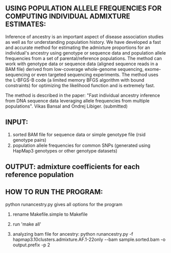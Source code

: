 ## USING POPULATION ALLELE FREQUENCIES FOR COMPUTING INDIVIDUAL ADMIXTURE ESTIMATES: 

Inference of ancestry is an important aspect of disease association studies as well as for understanding population history. We have developed a fast and accurate method for estimating the admixture proportions for an individual's ancestry using genotype or sequence data and population allele frequencies from a set of parental/reference populations. The method can work with genotype data or sequence data (aligned sequence reads in a BAM file) derived from low-coverage whole-genome sequencing, exome-sequencing or even targeted sequencing experiments. The method uses the L-BFGS-B code  (a limited memory BFGS algorithm with bound constraints) for optimizing the likelihood function and is extremely fast. 

The method is described in the paper: "Fast individual ancestry inference from DNA sequence data leveraging allele frequencies from multiple populations". Vikas Bansal and Ondrej Libiger. (submitted) 


## INPUT: 

1. sorted BAM file for sequence data or simple genotype file (rsid genotype pairs)
2. population allele frequencies for common SNPs (generated using HapMap3 genotypes or other genotype datasets) 

## OUTPUT:  admixture coefficients for each reference population 



## HOW TO RUN THE PROGRAM:

python runancestry.py gives all options for the program 

1. rename Makefile.simple to Makefile 
2. run 'make all' 


3. analyzing bam file for ancestry: python runancestry.py -f hapmap3.10clusters.admixture.AF.1-22only --bam sample.sorted.bam -o output.prefix -p 2 

